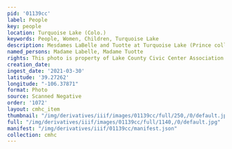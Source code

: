 ```yaml
---
pid: '01139cc'
label: People
key: people
location: Turquoise Lake (Colo.)
keywords: People, Women, Children, Turquoise Lake
description: Mesdames LaBelle and Tuotte at Turquoise Lake (Prince collection)
named_persons: Madame Labelle, Madame Tuotte
rights: This photo is property of Lake County Civic Center Association.
creation_date: 
ingest_date: '2021-03-30'
latitude: '39.27262'
longitude: "-106.37871"
format: Photo
source: Scanned Negative
order: '1072'
layout: cmhc_item
thumbnail: "/img/derivatives/iiif/images/01139cc/full/250,/0/default.jpg"
full: "/img/derivatives/iiif/images/01139cc/full/1140,/0/default.jpg"
manifest: "/img/derivatives/iiif/01139cc/manifest.json"
collection: cmhc
---
```

